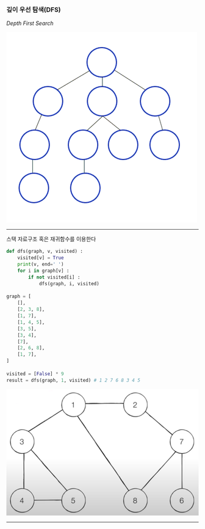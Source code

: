 ### 깊이 우선 탐색(DFS)
*Depth First Search*

![DFS](https://github.com/tjfehdgns1/AlgorithmPerDay/blob/main/image/DFS.gif?raw=true)

***

스택 자료구조 혹은 재귀함수를 이용한다

```python
def dfs(graph, v, visited) :
    visited[v] = True
    print(v, end=' ')
    for i in graph[v] :
        if not visited[i] :
            dfs(graph, i, visited)

graph = [
    [],
    [2, 3, 8],
    [1, 7],
    [1, 4, 5],
    [3, 5],
    [3, 4],
    [7],
    [2, 6, 8],
    [1, 7],
]

visited = [False] * 9
result = dfs(graph, 1, visited) # 1 2 7 6 8 3 4 5
```
![graph](https://github.com/tjfehdgns1/AlgorithmPerDay/blob/ce0940c6cb4b26b35ff27a5b1e783f71902eff1d/image/graph.png)

***